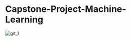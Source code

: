 # Capstone-Project-Machine-Learning

![git_1](https://user-images.githubusercontent.com/116934441/215822321-ae8134b8-8f66-4604-bca5-5810b564905d.png)
